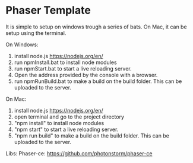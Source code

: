 #  Phaser Template #

It is simple to setup on windows trough a series of bats. On Mac, it can be setup using the terminal.

On Windows:
1. install node.js https://nodejs.org/en/
2. run npmInstall.bat to install node modules
3. run npmStart.bat to start a live reloading server.
4. Open the address provided by the console with a browser.
4. run npmRunBuild.bat to make a build on the build folder. This can be uploaded to the server.

On Mac:
1. install node.js https://nodejs.org/en/
2. open terminal and go to the project directory
2. "npm install" to install node modules
3. "npm start" to start a live reloading server.
4. "npm run build" to make a build on the build folder. This can be uploaded to the server.

Libs:
Phaser-ce: https://github.com/photonstorm/phaser-ce
